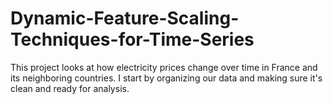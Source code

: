 # Dynamic-Feature-Scaling-Techniques-for-Time-Series
This project looks at how electricity prices change over time in France and its neighboring countries. I start by organizing our data and making sure it's clean and ready for analysis.
